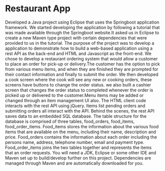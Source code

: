 # Restaurant App 
Developed a Java project using Eclipse that uses the Springboot application framework. We started developing the application by following a tutorial that was made available through the Springboot website.It asked us in Eclipse to create a new Maven type project with certain dependencies that were provided to us in the tutorial.
The purpose of the project was to develop a application to demonstrate how to build a web-based application using a rest API as the back-end and HTML and Javascript as the front-end. We chose to develop a restaurant ordering system that would allow a customer to place an order for pick-up or delivery.The customer has the option to pick from various menu items, and when they are finished they are prompted for their contact information and finally to submit the order.
We then developed a cook screen where the cook will see any new or cooking orders, these screens have buttons to change the order status. we also built a cashier screen that changes the order status to completed whenever the order is picked up or delivered to the customer.Menu items may be added or changed through an item management UI also.
The HTML client code interacts with the rest API using jQuery. Items list pending orders and submitting orders all interact with the API. Behind the scenes, the rest API saves data to an embedded SQL database. The table structure for the database is comprised of three tables, food_orders, food_items, food_order_items. Food_items stores the information about the various food items that are available on the menu, including their name, description and price. Food_orders contains the information about each order including the persons name, address, telephone number, email and payment type. 
Food_order_items joins the two tables together and represents the items that an order requests.
You will need a JDK, Eclipse or some other IDE and Maven set up to build/develop further on this project. Dependencies are managed through Maven and are automatically downloaded for you.
